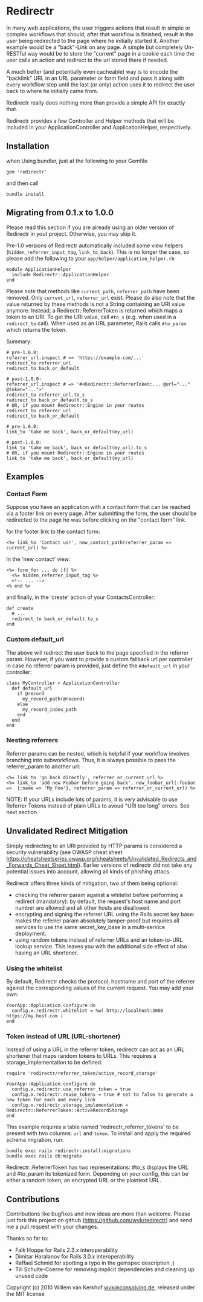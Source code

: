 # Redirectr

In many web applications, the user triggers actions that result in simple or complex workflows that should, after that workflow is finished, result in the user being redirected to the page where he initially started it. Another example would be a "back"-Link on any page.
A simple but completely Un-RESTful way would be to store the "current" page in a cookie each time the user calls an action and redirect to the url stored there if needed.

A much better (and potentially even cacheable) way is to encode the "backlink" URL in an URL parameter or form field and pass it along with every workflow step until the last (or only) action uses it to redirect the user back to where he initially came from.

Redirectr really does nothing more than provide a simple API for exactly that.

Redirectr provides a few Controller and Helper methods that will be included in your ApplicationController and ApplicationHelper, respectively.

## Installation

when Using bundler, just at the following to your Gemfile

    gem 'redirectr'

and then call

    bundle install

## Migrating from 0.1.x to 1.0.0

Please read this section if you are already using an older version of Redirectr in yout project. Otherwise, you may skip it.

Pre-1.0 versions of Redirectr automatically included some view helpers (`hidden_referrer_input_tag`, `link_to_back`). This is no longer the case, so please add the following to your `app/helper/application_helper.rb`:

    module ApplicationHelper
      include Redirectr::ApplicationHelper
    end

Please note that methods like `current_path`, `referrer_path` have been removed. Only `current_url`, `referrer_url` exist. Please do also note that the value returned by these methods is not a String containing an URI value anymore. Instead, a Redirectr::ReferrerToken is returned which maps a token to an URI. To get the URI value, call `#to_s` (e.g. when used in a `redirect_to` call). When used as an URL parameter, Rails calls `#to_param` which returns the token.

Summary:

    # pre-1.0.0:
    referrer_url.inspect # => 'https://example.com/...'
    redirect_to referrer_url
    redirect_to back_or_default

    # post-1.0.0:
    referrer_url.inspect # => '#<Redirectr::ReferrerToken:... @url="..." @token="...">'
    redirect_to referrer_url.to_s
    redirect_to back_or_default.to_s
    # OR, if you mount Redirectr::Engine in your routes
    redirect_to referrer_url
    redirect_to back_or_default

    # pre-1.0.0:
    link_to 'take me back', back_or_default(my_url)

    # post-1.0.0:
    link_to 'take me back', back_or_default(my_url).to_s
    # OR, if you mount Redirectr::Engine in your routes
    link_to 'take me back', back_or_default(my_url)

## Examples

### Contact Form

Suppose you have an application with a contact form that can be reached via a footer link on every page. After submitting the form, the user should be redirected to the page he was before clicking on the "contact form" link.

for the footer link to the contact form:

    <%= link_to 'Contact us!', new_contact_path(referrer_param => current_url) %>

In the 'new contact' view:

    <%= form_for ... do |f| %>
      <%= hidden_referrer_input_tag %>
      <!-- ... -->
    <% end %>

and finally, in the 'create' action of your ContactsController:

    def create
      # ...
      redirect_to back_or_default.to_s
    end

### Custom default_url

The above will redirect the user back to the page specified in the referrer param. However, if you want to provide a custom fallback url per controller in case no referrer param is provided, just define the `#default_url` in your controller:

    class MyController < ApplicationController
      def default_url
        if @record
          my_record_path(@record)
        else
          my_record_index_path
        end
      end
    end

### Nesting referrers

Referrer params can be nested, which is helpful if your workflow involves branching into subworkflows. Thus, it is always possible to pass the referrer_param to another url:

    <%= link_to 'go back directly', referrer_or_current_url %>
    <%= link_to 'add new Foobar before going back', new_foobar_url(:foobar =>  {:name => 'My Foo'}, referrer_param => referrer_or_current_url) %>

NOTE: If your URLs include lots of params, it is very advisable to use Referrer Tokens instead of plain URLs to avoud "URI too long" errors. See next section.

## Unvalidated Redirect Mitigation

Simply redirecting to an URI provided by HTTP params is considered a security vulnerability (see OWASP cheat sheet https://cheatsheetseries.owasp.org/cheatsheets/Unvalidated_Redirects_and_Forwards_Cheat_Sheet.html). Earlier versions of redirectr did not take any potential issues into account, allowing all kinds of phishing attacs.

Redirectr offers three kinds of mitigation, two of them being optional:

* checking the referrer param against a whitelist before performing a redirect (mandatory): by default, the request's host name and port number are allowed and all other hosts are disallowed.
* encrypting and signing the referrer URL using the Rails secret key base: makes the referrer param absolutely tamper-proof but requires all services to use the same secret_key_base in a multi-service deployment.
* using random tokens instead of referrer URLs and an token-to-URL lookup service. This leaves you with the additional side effect of also having an URL shortener.

### Using the whitelist

By default, Redirectr checks the protocol, hostname and port of the referrer against the corresponding values of the current request. You may add your own:

    YourApp::Application.configure do
      config.x.redirectr.whitelist = %w( http://localhost:3000 https://my.host.com )
    end

### Token instead of URL (URL-shortener)

Instead of using a URL in the referrer token, redirectr can act as an URL shortener that maps random tokens to URLs. This requires a storage_implementation to be defined:


    require 'redirectr/referrer_token/active_record_storage'

    YourApp::Application.configure do
      config.x.redirectr.use_referrer_token = true
      config.x.redirectr.reuse_tokens = true # set to false to generate a new token for each and every link
      config.x.redirectr.storage_implementation = Redirectr::ReferrerToken::ActiveRecordStorage
    end

This example requires a table named 'redirectr_referrer_tokens' to be present with two columns: `url` and `token`. To install and apply the required schema migration, run:

    bundle exec rails redirectr:install:migrations
    bundle exec rails db:migrate

Redirectr::ReferrerToken has two representations: #to_s displays the URL and #to_param its tokenized form. Depending on your config, this can be either a random token, an encrypted URL or the plaintext URL.

## Contributions

Contributions like bugfixes and new ideas are more than welcome. Please just fork this project on github (https://github.com/wvk/redirectr) and send me a pull request with your changes.

Thanks so far to:

* Falk Hoppe for Rails 2.3.x interoperability
* Dimitar Haralanov for Rails 3.0.x interoperability
* Raffael Schmid for spotting a typo in the gemspec description ;)
* Till Schulte-Coerne for removing implicit dependencies and cleaning up unused code

Copyright (c) 2010 Willem van Kerkhof <wvk@consolving.de>, released under the MIT license
